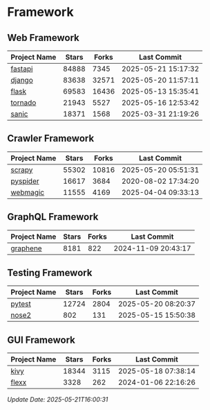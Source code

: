 # Framework

## Web Framework
| Project Name | Stars | Forks | Last Commit |
| ------------ | ----- | ----- | ----------- |
| [fastapi](https://github.com/fastapi/fastapi) | 84888 | 7345 | 2025-05-21 15:17:32 |
| [django](https://github.com/django/django) | 83638 | 32571 | 2025-05-20 11:57:11 |
| [flask](https://github.com/pallets/flask) | 69583 | 16436 | 2025-05-13 15:35:41 |
| [tornado](https://github.com/tornadoweb/tornado) | 21943 | 5527 | 2025-05-16 12:53:42 |
| [sanic](https://github.com/sanic-org/sanic) | 18371 | 1568 | 2025-03-31 21:19:26 |

## Crawler Framework
| Project Name | Stars | Forks | Last Commit |
| ------------ | ----- | ----- | ----------- |
| [scrapy](https://github.com/scrapy/scrapy) | 55302 | 10816 | 2025-05-20 05:51:31 |
| [pyspider](https://github.com/binux/pyspider) | 16617 | 3684 | 2020-08-02 17:34:20 |
| [webmagic](https://github.com/code4craft/webmagic) | 11555 | 4169 | 2025-04-04 09:33:13 |

## GraphQL Framework
| Project Name | Stars | Forks | Last Commit |
| ------------ | ----- | ----- | ----------- |
| [graphene](https://github.com/graphql-python/graphene) | 8181 | 822 | 2024-11-09 20:43:17 |

## Testing Framework
| Project Name | Stars | Forks | Last Commit |
| ------------ | ----- | ----- | ----------- |
| [pytest](https://github.com/pytest-dev/pytest) | 12724 | 2804 | 2025-05-20 08:20:37 |
| [nose2](https://github.com/nose-devs/nose2) | 802 | 131 | 2025-05-15 15:50:38 |

## GUI Framework
| Project Name | Stars | Forks | Last Commit |
| ------------ | ----- | ----- | ----------- |
| [kivy](https://github.com/kivy/kivy) | 18344 | 3115 | 2025-05-18 07:38:14 |
| [flexx](https://github.com/flexxui/flexx) | 3328 | 262 | 2024-01-06 22:16:26 |

*Update Date: 2025-05-21T16:00:31*